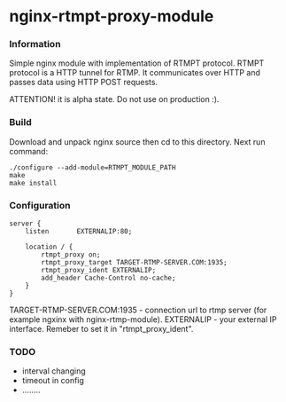# nginx-rtmpt-proxy-module

### Information
Simple nginx module with implementation of RTMPT protocol. RTMPT protocol is a HTTP tunnel for RTMP. It communicates over HTTP and passes data using HTTP POST requests. 

ATTENTION! it is alpha state. Do not use on production :).

### Build

Download and unpack nginx source then cd to this directory. Next run command:

    ./configure --add-module=RTMPT_MODULE_PATH
    make
    make install

### Configuration 
    server {
        listen       EXTERNALIP:80;

        location / {
            rtmpt_proxy on;
            rtmpt_proxy_target TARGET-RTMP-SERVER.COM:1935;
            rtmpt_proxy_ident EXTERNALIP;
            add_header Cache-Control no-cache;
        }
    }

TARGET-RTMP-SERVER.COM:1935 - connection url to rtmp server (for example ngxinx with nginx-rtmp-module).
EXTERNALIP - your external IP interface. Remeber to set it in "rtmpt_proxy_ident".

### TODO
* interval changing
* timeout in config
* ........
